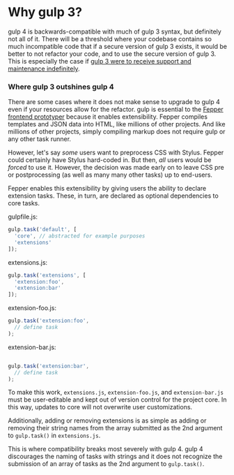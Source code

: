 # Why gulp 3?

gulp 4 is backwards-compatible with much of gulp 3 syntax, but definitely not 
all of it. There will be a threshold where your codebase contains so much 
incompatible code that if a secure version of gulp 3 exists, it would be better 
to not refactor your code, and to use the secure version of gulp 3. This is 
especially the case if 
[gulp 3 were to receive support and maintenance indefinitely](https://github.com/electric-eloquence/gulp#readme).

### Where gulp 3 outshines gulp 4

There are some cases where it does not make sense to upgrade to gulp 4 even if 
your resources allow for the refactor. gulp is essential to the 
[Fepper frontend prototyper](http://fepper.io) because it enables extensibility. 
Fepper compiles templates and JSON data into HTML, like millions of other 
projects. And like millions of other projects, simply compiling markup does not 
require gulp or any other task runner.

However, let's say _some_ users want to preprocess CSS with Stylus. Fepper could 
certainly have Stylus hard-coded in. But then, _all_ users would be _forced_ to 
use it. However, the decision was made early on to leave CSS pre or 
postprocessing (as well as many many other tasks) up to end-users.

Fepper enables this extensibility by giving users the ability to declare 
extension tasks. These, in turn, are declared as optional dependencies to 
core tasks.

gulpfile.js:

```javascript
gulp.task('default', [
  'core', // abstracted for example purposes
  'extensions'
]);
```

extensions.js:

```javascript
gulp.task('extensions', [
  'extension:foo',
  'extension:bar'
]);
```

extension-foo.js:

```javascript
gulp.task('extension:foo',
  // define task
);
```

extension-bar.js:

```javascript

gulp.task('extension:bar',
  // define task
);
```

To make this work, `extensions.js`, `extension-foo.js`, and `extension-bar.js` 
must be user-editable and kept out of version control for the project core. In 
this way, updates to core will not overwrite user customizations.

Additionally, adding or removing extensions is as simple as adding or removing 
their string names from the array submitted as the 2nd argument to `gulp.task()` 
in `extensions.js`.

This is where compatibility breaks most severely with gulp 4. gulp 4 discourages 
the naming of tasks with strings and it does not recognize the submission of an 
array of tasks as the 2nd argument to `gulp.task()`.
